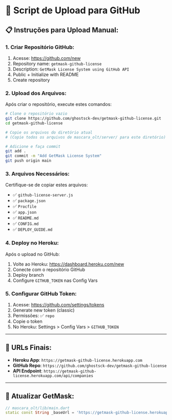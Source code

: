 # 🚀 Script de Upload para GitHub

## 📋 **Instruções para Upload Manual:**

### **1. Criar Repositório GitHub:**
1. Acesse: https://github.com/new
2. Repository name: `getmask-github-license`
3. Description: `GetMask License System using GitHub API`
4. Public + Initialize with README
5. Create repository

### **2. Upload dos Arquivos:**
Após criar o repositório, execute estes comandos:

```bash
# Clone o repositório vazio
git clone https://github.com/ghostsck-dev/getmask-github-license.git
cd getmask-github-license

# Copie os arquivos do diretório atual
# (Copie todos os arquivos de mascara_olt/server/ para este diretório)

# Adicione e faça commit
git add .
git commit -m "Add GetMask License System"
git push origin main
```

### **3. Arquivos Necessários:**
Certifique-se de copiar estes arquivos:
- ✅ `github-license-server.js`
- ✅ `package.json`
- ✅ `Procfile`
- ✅ `app.json`
- ✅ `README.md`
- ✅ `CONFIG.md`
- ✅ `DEPLOY_GUIDE.md`

### **4. Deploy no Heroku:**
Após o upload no GitHub:
1. Volte ao Heroku: https://dashboard.heroku.com/new
2. Conecte com o repositório GitHub
3. Deploy branch
4. Configure `GITHUB_TOKEN` nas Config Vars

### **5. Configurar GitHub Token:**
1. Acesse: https://github.com/settings/tokens
2. Generate new token (classic)
3. Permissões: ✅ `repo`
4. Copie o token
5. No Heroku: Settings > Config Vars > `GITHUB_TOKEN`

---

## 🎯 **URLs Finais:**

- **Heroku App**: `https://getmask-github-license.herokuapp.com`
- **GitHub Repo**: `https://github.com/ghostsck-dev/getmask-github-license`
- **API Endpoint**: `https://getmask-github-license.herokuapp.com/api/companies`

---

## 📱 **Atualizar GetMask:**

```dart
// mascara_olt/lib/main.dart
static const String _baseUrl = 'https://getmask-github-license.herokuapp.com';
```
